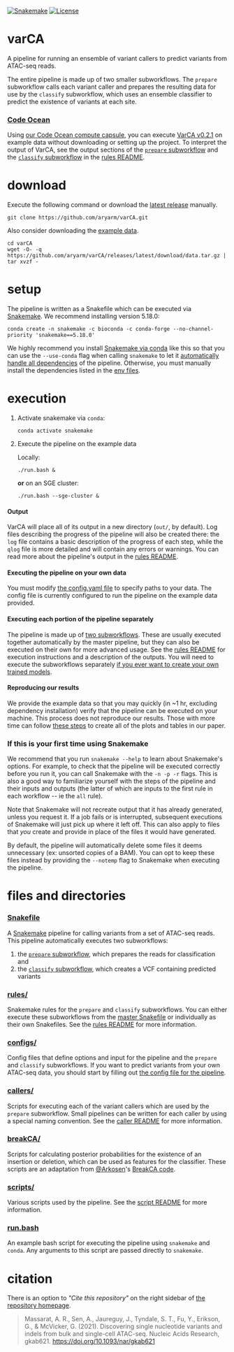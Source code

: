 [![Snakemake](https://img.shields.io/badge/snakemake-5.18.0-brightgreen.svg?style=flat-square)](https://snakemake.readthedocs.io/)
[![License](https://img.shields.io/apm/l/vim-mode.svg)](LICENSE)

# varCA
A pipeline for running an ensemble of variant callers to predict variants from ATAC-seq reads.

The entire pipeline is made up of two smaller subworkflows. The `prepare` subworkflow calls each variant caller and prepares the resulting data for use by the `classify` subworkflow, which uses an ensemble classifier to predict the existence of variants at each site.

### [Code Ocean](https://codeocean.com/capsule/6980349/tree/v1)
Using [our Code Ocean compute capsule](https://codeocean.com/capsule/6980349/tree/v1), you can execute [VarCA v0.2.1](https://github.com/aryarm/varCA/releases/tag/v0.2.1) on example data without downloading or setting up the project. To interpret the output of VarCA, see the output sections of the [`prepare` subworkflow](rules#output) and the [`classify` subworkflow](rules#output-1) in the [rules README](rules/README.md).

# download
Execute the following command or download the [latest release](https://github.com/aryarm/varCA/releases/latest) manually.
```
git clone https://github.com/aryarm/varCA.git
```
Also consider downloading the [example data](https://github.com/aryarm/varCA/releases/latest/download/data.tar.gz).
```
cd varCA
wget -O- -q https://github.com/aryarm/varCA/releases/latest/download/data.tar.gz | tar xvzf -
```

# setup
The pipeline is written as a Snakefile which can be executed via [Snakemake](https://snakemake.readthedocs.io). We recommend installing version 5.18.0:
```
conda create -n snakemake -c bioconda -c conda-forge --no-channel-priority 'snakemake==5.18.0'
```
We highly recommend you install [Snakemake via conda](https://snakemake.readthedocs.io/en/stable/getting_started/installation.html#installation-via-conda) like this so that you can use the `--use-conda` flag when calling `snakemake` to let it [automatically handle all dependencies](https://snakemake.readthedocs.io/en/stable/snakefiles/deployment.html#integrated-package-management) of the pipeline. Otherwise, you must manually install the dependencies listed in the [env files](envs).

# execution
1. Activate snakemake via `conda`:
    ```
    conda activate snakemake
    ```
2. Execute the pipeline on the example data

    Locally:
    ```
    ./run.bash &
    ```
    __or__ on an SGE cluster:
    ```
    ./run.bash --sge-cluster &
    ```
#### Output
VarCA will place all of its output in a new directory (`out/`, by default). Log files describing the progress of the pipeline will also be created there: the `log` file contains a basic description of the progress of each step, while the `qlog` file is more detailed and will contain any errors or warnings. You can read more about the pipeline's output in the [rules README](rules/README.md).

#### Executing the pipeline on your own data
You must modify [the config.yaml file](configs#configyaml) to specify paths to your data. The config file is currently configured to run the pipeline on the example data provided.

#### Executing each portion of the pipeline separately
The pipeline is made up of [two subworkflows](rules). These are usually executed together automatically by the master pipeline, but they can also be executed on their own for more advanced usage. See the [rules README](rules/README.md) for execution instructions and a description of the outputs. You will need to execute the subworkflows separately [if you ever want to create your own trained models](rules#training-and-testing-varca).

#### Reproducing our results
We provide the example data so that you may quickly (in ~1 hr, excluding dependency installation) verify that the pipeline can be executed on your machine. This process does not reproduce our results. Those with more time can follow [these steps](rules#testing-your-model--reproducing-our-results) to create all of the plots and tables in our paper.

### If this is your first time using Snakemake
We recommend that you run `snakemake --help` to learn about Snakemake's options. For example, to check that the pipeline will be executed correctly before you run it, you can call Snakemake with the `-n -p -r` flags. This is also a good way to familiarize yourself with the steps of the pipeline and their inputs and outputs (the latter of which are inputs to the first rule in each workflow -- ie the `all` rule).

Note that Snakemake will not recreate output that it has already generated, unless you request it. If a job fails or is interrupted, subsequent executions of Snakemake will just pick up where it left off. This can also apply to files that *you* create and provide in place of the files it would have generated.

By default, the pipeline will automatically delete some files it deems unnecessary (ex: unsorted copies of a BAM). You can opt to keep these files instead by providing the `--notemp` flag to Snakemake when executing the pipeline.

# files and directories

### [Snakefile](Snakefile)
A [Snakemake](https://snakemake.readthedocs.io/en/stable/) pipeline for calling variants from a set of ATAC-seq reads. This pipeline automatically executes two subworkflows:

1. the [`prepare` subworkflow](rules/prepare.smk), which prepares the reads for classification and
2. the [`classify` subworkflow](rules/classify.smk), which creates a VCF containing predicted variants

### [rules/](rules)
Snakemake rules for the `prepare` and `classify` subworkflows. You can either execute these subworkflows from the [master Snakefile](#snakefile) or individually as their own Snakefiles. See the [rules README](rules/README.md) for more information.

### [configs/](configs)
Config files that define options and input for the pipeline and the `prepare` and `classify` subworkflows. If you want to predict variants from your own ATAC-seq data, you should start by filling out [the config file for the pipeline](/configs#configyaml).

### [callers/](callers)
Scripts for executing each of the variant callers which are used by the `prepare` subworkflow. Small pipelines can be written for each caller by using a special naming convention. See the [caller README](callers/README.md) for more information.

### [breakCA/](breakCA)
Scripts for calculating posterior probabilities for the existence of an insertion or deletion, which can be used as features for the classifier. These scripts are an adaptation from [@Arkosen](https://github.com/Arkosen)'s [BreakCA code](https://www.biorxiv.org/content/10.1101/605642v1.abstract).

### [scripts/](scripts)
Various scripts used by the pipeline. See the [script README](scripts/README.md) for more information.

### [run.bash](run.bash)
An example bash script for executing the pipeline using `snakemake` and `conda`. Any arguments to this script are passed directly to `snakemake`.

# citation
There is an option to _"Cite this repository"_ on the right sidebar of [the repository homepage](https://github.com/aryarm/varCA).
> Massarat, A. R., Sen, A., Jaureguy, J., Tyndale, S. T., Fu, Y., Erikson, G., & McVicker, G. (2021). Discovering single nucleotide variants and indels from bulk and single-cell ATAC-seq. Nucleic Acids Research, gkab621. https://doi.org/10.1093/nar/gkab621
